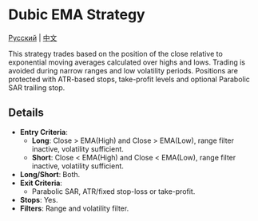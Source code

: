 # Dubic EMA Strategy
[Русский](README_ru.md) | [中文](README_cn.md)

This strategy trades based on the position of the close relative to exponential moving averages calculated over highs and lows. Trading is avoided during narrow ranges and low volatility periods. Positions are protected with ATR-based stops, take-profit levels and optional Parabolic SAR trailing stop.

## Details

- **Entry Criteria**:
  - **Long**: Close > EMA(High) and Close > EMA(Low), range filter inactive, volatility sufficient.
  - **Short**: Close < EMA(High) and Close < EMA(Low), range filter inactive, volatility sufficient.
- **Long/Short**: Both.
- **Exit Criteria**:
  - Parabolic SAR, ATR/fixed stop-loss or take-profit.
- **Stops**: Yes.
- **Filters**: Range and volatility filter.
